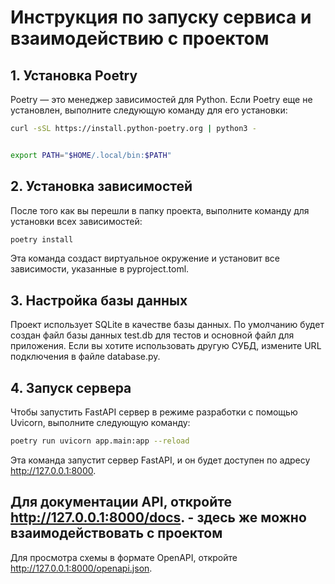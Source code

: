 # Инструкция по запуску сервиса и взаимодействию с проектом

## 1. Установка Poetry

Poetry — это менеджер зависимостей для Python. Если Poetry еще не установлен, выполните следующую команду для его установки:

```bash
curl -sSL https://install.python-poetry.org | python3 -


export PATH="$HOME/.local/bin:$PATH"
```
## 2. Установка зависимостей
После того как вы перешли в папку проекта, выполните команду для установки всех зависимостей:

```bash
poetry install
```
Эта команда создаст виртуальное окружение и установит все зависимости, указанные в pyproject.toml.

## 3. Настройка базы данных
Проект использует SQLite в качестве базы данных. По умолчанию будет создан файл базы данных test.db для тестов и основной файл для приложения. Если вы хотите использовать другую СУБД, измените URL подключения в файле database.py.

## 4. Запуск сервера
Чтобы запустить FastAPI сервер в режиме разработки с помощью Uvicorn, выполните следующую команду:

```bash
poetry run uvicorn app.main:app --reload
```
Эта команда запустит сервер FastAPI, и он будет доступен по адресу http://127.0.0.1:8000.


## Для документации API, откройте http://127.0.0.1:8000/docs. - здесь же можно взаимодействовать с проектом
Для просмотра схемы в формате OpenAPI, откройте http://127.0.0.1:8000/openapi.json.
